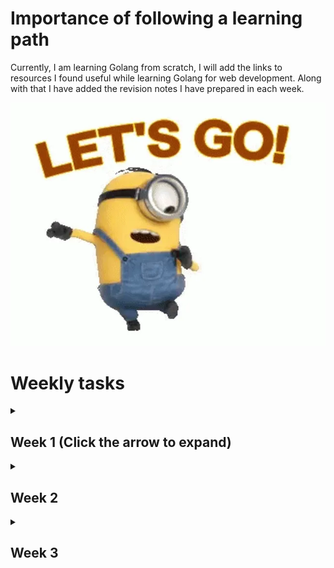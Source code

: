 # Importance of following a learning path 
Currently, I am learning Golang from scratch, I will add the links to resources I found useful while learning Golang for web development. Along with that I have added the revision notes I have prepared in each week.

![Let's go comrades](images/lets-go-minion.webp)

# Weekly tasks

<details>
  <summary><h2> Week 1 (Click the arrow to expand) </h2></summary>

#### Learn the Golang fundamentals from the given resources

- Go class youtube lectures by Matt KØDVB helps you to learn go lang by preparing tests while learning. (https://www.youtube.com/watch?v=iDQAZEJK8lI&list=PLoILbKo9rG3skRCj37Kn5Zj803hhiuRK6)
- Go by tests website : The tutorials shown in this website is aligned with the lecture series I posted above. (https://quii.gitbook.io/learn-go-with-tests)

#### These are the revision notes I prepared while learning golang fundamentals, you can use this for additional notes

- Notion notes of week 1 [revision notes](https://fringe-walker-61c.notion.site/Golang-week-1-resources-16da515394c74d3e95a91f39313f1569?pvs=4)

</details>

<details>
  <summary><h2> Week 2 </h2></summary>
    Add more details soon...

</details>

<details>
  <summary><h2> Week 3 </h2></summary>

#### Learn Basic database concepts from geeksforgeeks 
- I made a notion note while learning these theory, you can see my notes from this [link](https://fringe-walker-61c.notion.site/Golang-week-3-resources-9792ec77e45a481abfbc6a47f1796807?pvs=4).

</details>

